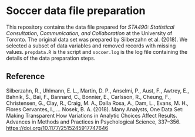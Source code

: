 # Soccer data file preparation

This repository contains the data file prepared for
_STA490: Statistical Consultation, Communication, and Collaboration_
at the University of Toronto. The original data set was prepared by
Silberzahn et al. (2018). We selected a subset of data variables and removed
records with missing values. `prepdata.R` is the script and `soccer.log`
is the log file containing the details of the data preparation steps.

## Reference

Silberzahn, R., Uhlmann, E. L., Martin, D. P., Anselmi, P., Aust, F., Awtrey, E., Bahník, Š., Bai, F., Bannard, C., Bonnier, E., Carlsson, R., Cheung, F., Christensen, G., Clay, R., Craig, M. A., Dalla Rosa, A., Dam, L., Evans, M. H., Flores Cervantes, I., … Nosek, B. A. (2018). Many Analysts, One Data Set: Making Transparent How Variations in Analytic Choices Affect Results. Advances in Methods and Practices in Psychological Science, 337–356. https://doi.org/10.1177/2515245917747646
